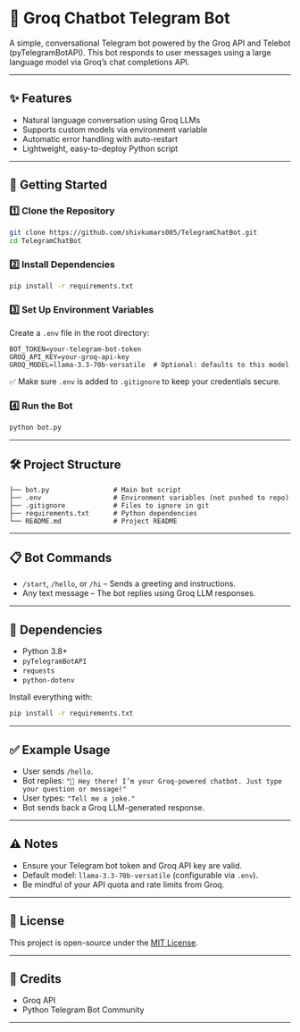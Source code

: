 # 🤖 Groq Chatbot Telegram Bot

A simple, conversational Telegram bot powered by the Groq API and Telebot (pyTelegramBotAPI). This bot responds to user messages using a large language model via Groq’s chat completions API.

---

## ✨ Features

* Natural language conversation using Groq LLMs
* Supports custom models via environment variable
* Automatic error handling with auto-restart
* Lightweight, easy-to-deploy Python script

---

## 🚀 Getting Started

### 1️⃣ Clone the Repository

```bash
git clone https://github.com/shivkumars005/TelegramChatBot.git
cd TelegramChatBot
```

### 2️⃣ Install Dependencies

```bash
pip install -r requirements.txt
```

### 3️⃣ Set Up Environment Variables

Create a `.env` file in the root directory:

```
BOT_TOKEN=your-telegram-bot-token
GROQ_API_KEY=your-groq-api-key
GROQ_MODEL=llama-3.3-70b-versatile  # Optional: defaults to this model
```

✅ Make sure `.env` is added to `.gitignore` to keep your credentials secure.

### 4️⃣ Run the Bot

```bash
python bot.py
```

---

## 🛠️ Project Structure

```
├── bot.py                # Main bot script
├── .env                  # Environment variables (not pushed to repo)
├── .gitignore            # Files to ignore in git
├── requirements.txt      # Python dependencies
└── README.md             # Project README
```

---

## 📋 Bot Commands

* `/start`, `/hello`, or `/hi` – Sends a greeting and instructions.
* Any text message – The bot replies using Groq LLM responses.

---

## 📎 Dependencies

* Python 3.8+
* `pyTelegramBotAPI`
* `requests`
* `python-dotenv`

Install everything with:

```bash
pip install -r requirements.txt
```

---

## ✅ Example Usage

* User sends `/hello`.
* Bot replies: `"👋 Hey there! I’m your Groq-powered chatbot. Just type your question or message!"`
* User types: `"Tell me a joke."`
* Bot sends back a Groq LLM-generated response.

---

## ⚠️ Notes

* Ensure your Telegram bot token and Groq API key are valid.
* Default model: `llama-3.3-70b-versatile` (configurable via `.env`).
* Be mindful of your API quota and rate limits from Groq.

---

## 📄 License

This project is open-source under the [MIT License](LICENSE).

---

## 🙏 Credits

* Groq API
* Python Telegram Bot Community

---